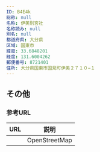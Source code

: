 ```yaml
---
ID: B4E4k
総称: null
名称: 伊美別宮社
名称読み: null
別名: null
都道府県: 大分県
区域: 国東市
緯度: 33.6848201
経度: 131.6004262
郵便番号: 8721401
住所: 大分県国東市国見町伊美２７１０−１
---
```


## その他

### 参考URL

| URL | 説明          |
| --- | ------------- |
|     | OpenStreetMap |
